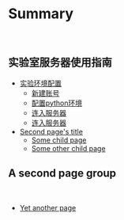 # Summary
​
## 实验室服务器使用指南
<!-- ​~~食~~ -->

* [实验环境配置](page1/README.md)
    * [新建账号](page1/page1-1.md)
    * [配置python环境](part1/page1-2.md)
    * [连入服务器](part1/page1-2.md)
    * [连入服务器](part1/page1-2.md)
* [Second page's title](page2/README.md)
    * [Some child page](page2/page2-1.md)
    * [Some other child page](part2/page2-2.md)

## A second page group
​
* [Yet another page](another-page.md)
